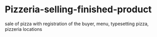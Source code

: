 # Pizzeria-selling-finished-product
sale of pizza with registration of the buyer, menu, typesetting pizza, pizzeria locations
